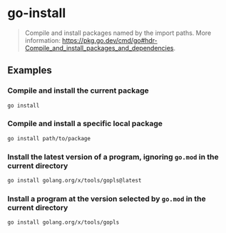 # go-install

> Compile and install packages named by the import paths. More information: <https://pkg.go.dev/cmd/go#hdr-Compile_and_install_packages_and_dependencies>.

## Examples

### Compile and install the current package

```bash
go install
```

### Compile and install a specific local package

```bash
go install path/to/package
```

### Install the latest version of a program, ignoring `go.mod` in the current directory

```bash
go install golang.org/x/tools/gopls@latest
```

### Install a program at the version selected by `go.mod` in the current directory

```bash
go install golang.org/x/tools/gopls
```
